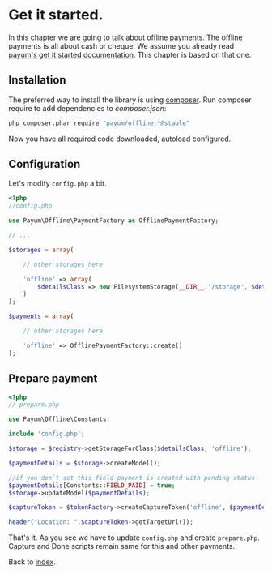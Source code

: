 # Get it started.

In this chapter we are going to talk about offline payments. The offline payments is all about cash or cheque.
We assume you already read [payum's get it started documentation](https://github.com/Payum/Payum/blob/master/docs/get-it-started.md).
This chapter is based on that one.

## Installation

The preferred way to install the library is using [composer](http://getcomposer.org/).
Run composer require to add dependencies to _composer.json_:

```bash
php composer.phar require "payum/offline:*@stable"
```

Now you have all required code downloaded, autoload configured.

## Configuration

Let's modify `config.php` a bit.

```php
<?php
//config.php

use Payum\Offline\PaymentFactory as OfflinePaymentFactory;

// ...

$storages = array(

    // other storages here

    'offline' => array(
        $detailsClass => new FilesystemStorage(__DIR__.'/storage', $detailsClass)
    )
);

$payments = array(

    // other storages here

    'offline' => OfflinePaymentFactory::create()
);
```

## Prepare payment

```php
<?php
// prepare.php

use Payum\Offline\Constants;

include 'config.php';

$storage = $registry->getStorageForClass($detailsClass, 'offline');

$paymentDetails = $storage->createModel();

//if you don`t set this field payment is created with pending status
$paymentDetails[Constants::FIELD_PAID] = true;
$storage->updateModel($paymentDetails);

$captureToken = $tokenFactory->createCaptureToken('offline', $paymentDetails, 'done.php');

header("Location: ".$captureToken->getTargetUrl());
```

That's it. As you see we have to update `config.php` and create `prepare.php`.
Capture and Done scripts remain same for this and other payments.

Back to [index](index.md).